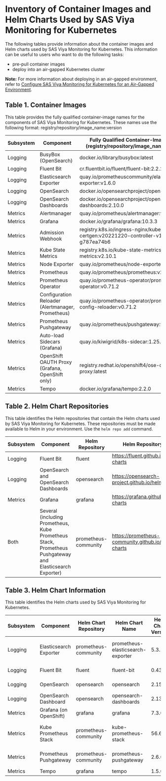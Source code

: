 # Inventory of Container Images and Helm Charts Used by SAS Viya Monitoring for Kubernetes

The following tables provide information about the container images and Helm charts used by SAS Viya Monitoring for Kubernetes.  This information can be useful to users who want to do the following tasks:

* pre-pull container images
* deploy into an air-gapped Kubernetes cluster

**Note:** For more information about deploying in an air-gapped environment, refer to 
[Configure SAS Viya Monitoring for Kubernetes for an Air-Gapped Environment](https://documentation.sas.com/?cdcId=obsrvcdc&cdcVersion=default&docsetId=obsrvdply&docsetTarget=n0grd8g2pkfglin12bzm3g1oik2p.htm).

## Table 1. Container Images

This table provides the fully qualified container-image names for the components of SAS Viya Monitoring for Kubernetes.
These names use the following format: 
registry/repository/image_name:version

| Subsystem| Component | Fully Qualified Container-Image Name (registry/repository/image_name:version)|
|----|----|----|
| Logging | BusyBox (OpenSearch) | docker.io/library/busybox:latest |
| Logging | Fluent Bit | cr.fluentbit.io/fluent/fluent-bit:2.2.2 |
| Logging | Elasticsearch Exporter | quay.io/prometheuscommunity/elasticsearch-exporter:v1.6.0 |
| Logging | OpenSearch | docker.io/opensearchproject/opensearch:2.10.0 |
| Logging | OpenSearch Dashboards| docker.io/opensearchproject/opensearch-dashboards:2.10.0 |
| Metrics | Alertmanager | quay.io/prometheus/alertmanager:v0.26.0 |
| Metrics | Grafana | docker.io/grafana/grafana:10.3.3 |
| Metrics | Admission Webhook | registry.k8s.io/ingress-nginx/kube-webhook-certgen:v20221220-controller-v1.5.1-58-g787ea74b6 |
| Metrics | Kube State Metrics | registry.k8s.io/kube-state-metrics/kube-state-metrics:v2.10.1 |
| Metrics | Node Exporter | quay.io/prometheus/node-exporter:v1.7.0 |
| Metrics | Prometheus | quay.io/prometheus/prometheus:v2.49.1 |
| Metrics | Prometheus Operator | quay.io/prometheus-operator/prometheus-operator:v0.71.2 |
| Metrics | Configuration Reloader (Alertmanager, Prometheus) | quay.io/prometheus-operator/prometheus-config-reloader:v0.71.2 |
| Metrics | Prometheus Pushgateway | quay.io/prometheus/pushgateway:v1.7.0 |
| Metrics | Auto-load Sidecars (Grafana) | quay.io/kiwigrid/k8s-sidecar:1.25.4 |
| Metrics | OpenShift OAUTH Proxy (Grafana, OpenShift only) | registry.redhat.io/openshift4/ose-oauth-proxy:latest |
| Metrics | Tempo | docker.io/grafana/tempo:2.2.0 |

## Table 2. Helm Chart Repositories
This table identifies the Helm repositories that contain the Helm charts used by SAS Viya Monitoring for Kubernetes.
These repositories must be made available to Helm in your environment. Use the `helm repo add` command.

| Subsystem | Component | Helm Repository | Helm Repository URL |
|--|--|--|--|
| Logging | Fluent Bit | fluent | https://fluent.github.io/helm-charts |
| Logging | OpenSearch and OpenSearch Dashboards | opensearch | https://opensearch-project.github.io/helm-charts |
| Metrics | Grafana | grafana | https://grafana.github.io/helm-charts |
| Both | Several (including Prometheus, Kube Prometheus Stack, Prometheus Pushgateway and Elasticsearch Exporter) | prometheus-community | https://prometheus-community.github.io/helm-charts |

## Table 3. Helm Chart Information
This table identifies the Helm charts used by SAS Viya Monitoring for Kubernetes.

| Subsystem | Component | Helm Chart Repository | Helm Chart Name |Helm Chart Version | Helm Archive File Name|
|--|--|--|--|--|--|
| Logging | Elasticsearch Exporter| prometheus-community | prometheus-elasticsearch-exporter | 5.3.1 | prometheus-community/prometheus-elasticsearch-exporter-5.3.1.tgz |
| Logging | Fluent Bit| fluent | fluent-bit | 0.43.0 | fluent/fluent-bit-0.43.0.tgz |
| Logging | OpenSearch| opensearch | opensearch | 2.15.0 | opensearch/opensearch-2.15.0.tgz |
| Logging | OpenSearch Dashboard| opensearch | opensearch-dashboards | 2.13.0 | opensearch/opensearch-dashboards-2.13.0.tgz |
| Metrics | Grafana (on OpenShift)| grafana | grafana | 7.3.0 | grafana/grafana-7.3.0.tgz |
| Metrics | Kube Prometheus Stack| prometheus-community | kube-prometheus-stack | 56.6.2 | prometheus-community/kube-prometheus-stack-56.6.2.tgz |
| Metrics | Prometheus Pushgateway| prometheus-community | prometheus-pushgateway | 2.6.0 | prometheus-community/prometheus-pushgateway-2.6.0.tgz |
| Metrics | Tempo | grafana | tempo | 1.5.0 | grafana/tempo-1.5.0.tgz |

